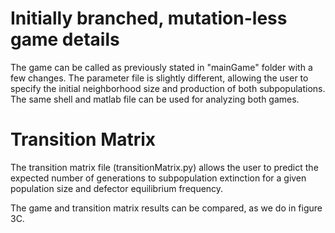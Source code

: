 # Initially branched, mutation-less game details

The game can be called as previously stated in "mainGame" folder with a few changes. The parameter file is slightly different, allowing the user to specify the initial neighborhood size and production of both subpopulations. 
The same shell and matlab file can be used for analyzing both games. 

# Transition Matrix
The transition matrix file (transitionMatrix.py) allows the user to predict the expected number of generations to subpopulation extinction for a given population size and defector equilibrium frequency. 

The game and transition matrix results can be compared, as we do in figure 3C.
